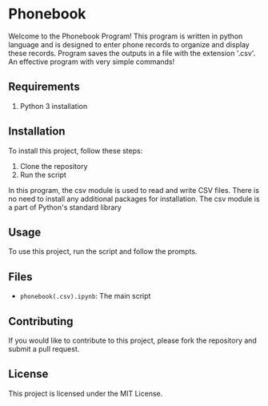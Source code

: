 # **Phonebook**

Welcome to the Phonebook Program! This program is written in python language and is designed to enter phone records to organize and display these records. Program saves the outputs in a file with the extension '.csv'. An effective program with very simple commands!

## **Requirements**

1. Python 3 installation

## **Installation**

To install this project, follow these steps:

1. Clone the repository
2. Run the script

In this program, the csv module is used to read and write CSV files.
There is no need to install any additional packages for installation. The csv module is a part of Python's standard library

## **Usage**

To use this project, run the script and follow the prompts.

## **Files**

- `phonebook(.csv).ipynb`: The main script

## **Contributing**

If you would like to contribute to this project, please fork the repository and submit a pull request.

## **License**

This project is licensed under the MIT License.
